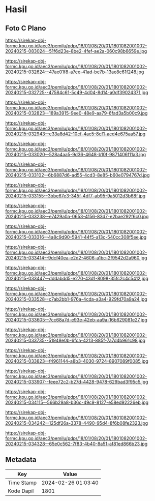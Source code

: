 # Hasil

## Foto C Plano

https://sirekap-obj-formc.kpu.go.id/aec3/pemilu/pdpr/18/01/08/20/01/1801082001002-20240215-083024--51f6d23e-8be2-4fef-ae2a-060c98b6659e.jpg

https://sirekap-obj-formc.kpu.go.id/aec3/pemilu/pdpr/18/01/08/20/01/1801082001002-20240215-032624--47ae01f8-a7ee-41ad-be7b-13ae8c61f248.jpg

https://sirekap-obj-formc.kpu.go.id/aec3/pemilu/pdpr/18/01/08/20/01/1801082001002-20240215-032725--47584c61-5c49-4d04-8d14-a0df39024371.jpg

https://sirekap-obj-formc.kpu.go.id/aec3/pemilu/pdpr/18/01/08/20/01/1801082001002-20240215-032823--189a3915-9ee0-48e9-aa79-6fad3a5b00c9.jpg

https://sirekap-obj-formc.kpu.go.id/aec3/pemilu/pdpr/18/01/08/20/01/1801082001002-20240215-032943--e33a8d42-10cf-4ac5-8cf1-acd4e675aa57.jpg

https://sirekap-obj-formc.kpu.go.id/aec3/pemilu/pdpr/18/01/08/20/01/1801082001002-20240215-033020--528a4aa5-9d36-4648-b10f-9871406f11a3.jpg

https://sirekap-obj-formc.kpu.go.id/aec3/pemilu/pdpr/18/01/08/20/01/1801082001002-20240215-033102--6b6887d6-ad55-4cd3-8e85-b60e0794767d.jpg

https://sirekap-obj-formc.kpu.go.id/aec3/pemilu/pdpr/18/01/08/20/01/1801082001002-20240215-033155--3bbe67e3-345f-4df7-ab95-9a5012d3b68f.jpg

https://sirekap-obj-formc.kpu.go.id/aec3/pemilu/pdpr/18/01/08/20/01/1801082001002-20240215-033238--e7429a0a-0653-4156-83d7-e2bae292f6c0.jpg

https://sirekap-obj-formc.kpu.go.id/aec3/pemilu/pdpr/18/01/08/20/01/1801082001002-20240215-033316--4a8c9d90-5941-44f5-a13c-540cc308f5ee.jpg

https://sirekap-obj-formc.kpu.go.id/aec3/pemilu/pdpr/18/01/08/20/01/1801082001002-20240215-033414--9dcf40ea-e2d2-4606-a1bc-2f9542d2a960.jpg

https://sirekap-obj-formc.kpu.go.id/aec3/pemilu/pdpr/18/01/08/20/01/1801082001002-20240215-033447--dddabdd5-e270-43d1-8098-35fc2c4c5412.jpg

https://sirekap-obj-formc.kpu.go.id/aec3/pemilu/pdpr/18/01/08/20/01/1801082001002-20240215-033528--c7ab2bb1-976a-4cda-a3a4-929fd70a9a24.jpg

https://sirekap-obj-formc.kpu.go.id/aec3/pemilu/pdpr/18/01/08/20/01/1801082001002-20240215-033605--7cc68a7d-e93e-42eb-aa9a-16b629081e27.jpg

https://sirekap-obj-formc.kpu.go.id/aec3/pemilu/pdpr/18/01/08/20/01/1801082001002-20240215-033735--51948e0b-6fca-4213-885f-7a7d4b961c98.jpg

https://sirekap-obj-formc.kpu.go.id/aec3/pemilu/pdpr/18/01/08/20/01/1801082001002-20240215-033823--f4961144-a8b3-4030-9724-8907089f0085.jpg

https://sirekap-obj-formc.kpu.go.id/aec3/pemilu/pdpr/18/01/08/20/01/1801082001002-20240215-033907--feee72c2-b27d-4428-9478-629bad3f95c5.jpg

https://sirekap-obj-formc.kpu.go.id/aec3/pemilu/pdpr/18/01/08/20/01/1801082001002-20240215-034115--566b29a8-b36c-49c9-8127-e58ed92226eb.jpg

https://sirekap-obj-formc.kpu.go.id/aec3/pemilu/pdpr/18/01/08/20/01/1801082001002-20240215-034242--125df26a-3378-4490-95d4-8f6b08fe2323.jpg

https://sirekap-obj-formc.kpu.go.id/aec3/pemilu/pdpr/18/01/08/20/01/1801082001002-20240215-034328--65e0c562-7f83-4b40-8a51-af81ed866b23.jpg


## Metadata

| Key        | Value               |
| ---------- | ------------------- |
| Time Stamp | 2024-02-26 01:03:40 |
| Kode Dapil | 1801                |




